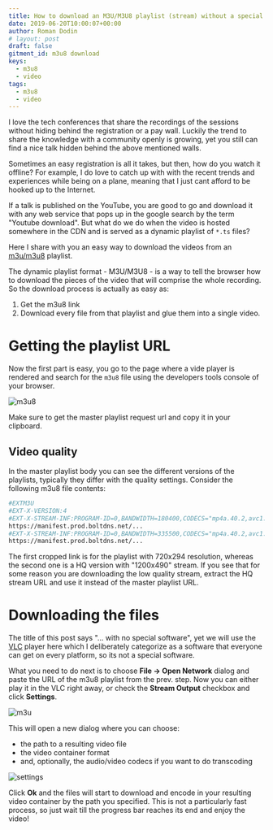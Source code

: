 ```yaml
---
title: How to download an M3U/M3U8 playlist (stream) without a special software
date: 2019-06-20T10:00:07+00:00
author: Roman Dodin
# layout: post
draft: false
gitment_id: m3u8 download
keys:
  - m3u8
  - video
tags:
  - m3u8
  - video
---
```


I love the tech conferences that share the recordings of the sessions without hiding behind the registration or a pay wall. Luckily the trend to share the knowledge with a community openly is growing, yet you still can find a nice talk hidden behind the above mentioned walls. 

Sometimes an easy registration is all it takes, but then, how do you watch it offline? For example, I do love to catch up with with the recent trends and experiences while being on a plane, meaning that I just cant afford to be hooked up to the Internet.

If a talk is published on the YouTube, you are good to go and download it with any web service that pops up in the google search by the term "Youtube download". But what do we do when the video is hosted somewhere in the CDN and is served as a dynamic playlist of `*.ts` files?

Here I share with you an easy way to download the videos from an [m3u/m3u8]([m3u8](https://en.wikipedia.org/wiki/M3U)) playlist.

<!--more-->

The dynamic playlist format - M3U/M3U8 - is a way to tell the browser how to download the pieces of the video that will comprise the whole recording. So the download process is actually as easy as:

1. Get the m3u8 link
2. Download every file from that playlist and glue them into a single video.

# Getting the playlist URL
Now the first part is easy, you go to the page where a vide player is rendered and search for the `m3u8` file using the developers tools console of your browser.

![m3u8](https://gitlab.com/rdodin/pics/wikis/uploads/d93e36091a2753714bdb6e56ba796a70/image.png)

Make sure to get the master playlist request url and copy it in your clipboard.

## Video quality
In the master playlist body you can see the different versions of the playlists, typically they differ with the quality settings. Consider the following m3u8 file contents:

```bash
#EXTM3U
#EXT-X-VERSION:4
#EXT-X-STREAM-INF:PROGRAM-ID=0,BANDWIDTH=180400,CODECS="mp4a.40.2,avc1.4d001e",RESOLUTION=720x294,AUDIO="audio-0",CLOSED-CAPTIONS=NONE
https://manifest.prod.boltdns.net/...
#EXT-X-STREAM-INF:PROGRAM-ID=0,BANDWIDTH=335500,CODECS="mp4a.40.2,avc1.4d001f",RESOLUTION=1200x490,AUDIO="audio-1",CLOSED-CAPTIONS=NONE
https://manifest.prod.boltdns.net/...
```

The first cropped link is for the playlist with 720x294 resolution, whereas the second one is a HQ version with "1200x490" stream. If you see that for some reason you are downloading the low quality stream, extract the HQ stream URL and use it instead of the master playlist URL.

# Downloading the files
The title of this post says "... with no special software", yet we will use the [VLC](https://www.videolan.org/vlc/) player here which I deliberately categorize as a software that everyone can get on every platform, so its not a special software.

What you need to do next is to choose **File -> Open Network** dialog and paste the URL of the m3u8 playlist from the prev. step. Now you can either play it in the VLC right away, or check the **Stream Output** checkbox and click **Settings**.

![m3u](https://gitlab.com/rdodin/pics/wikis/uploads/a7e2a5ccdb760fcb543914f7c244183b/image.png)

This will open a new dialog where you can choose:

* the path to a resulting video file
* the video container format
* and, optionally, the audio/video codecs if you want to do transcoding

![settings](https://gitlab.com/rdodin/pics/wikis/uploads/84ac91ad725e848045ea53ad5d818c0c/image.png)

Click **Ok** and the files will start to download and encode in your resulting video container by the path you specified. This is not a particularly fast process, so just wait till the progress bar reaches its end and enjoy the video!